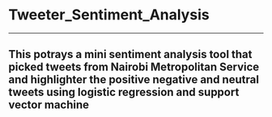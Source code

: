 # Tweeter_Sentiment_Analysis
---
## This potrays a mini sentiment analysis tool that picked  tweets from Nairobi Metropolitan Service and highlighter the positive negative and neutral tweets using logistic regression and support vector machine
